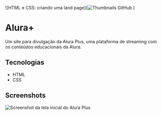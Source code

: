 ![HTML e CSS: criando uma land page](![Thumbnails GitHub](https://github.com/user-attachments/assets/0cf1f179-04c0-46cf-8238-87100c2259fe)
)

# Alura+
Um site para divulgação da Alura Plus, uma plataforma de streaming com os conteúdos educacionais da Alura.

## Tecnologias
* HTML
* CSS

## Screenshots
![Screenshot da tela inicial do Alura Plus](https://imgur.com/nKUf7MK.png)



